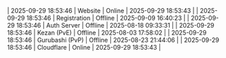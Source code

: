 | 2025-09-29 18:53:46 | Website | Online | 2025-09-29 18:53:43 |
| 2025-09-29 18:53:46 | Registration | Offline | 2025-09-09 16:40:23 |
| 2025-09-29 18:53:46 | Auth Server | Offline | 2025-08-18 09:33:31 |
| 2025-09-29 18:53:46 | Kezan (PvE) | Offline | 2025-08-03 17:58:02 |
| 2025-09-29 18:53:46 | Gurubashi (PvP) | Offline | 2025-08-23 21:44:06 |
| 2025-09-29 18:53:46 | Cloudflare | Online | 2025-09-29 18:53:43 |
